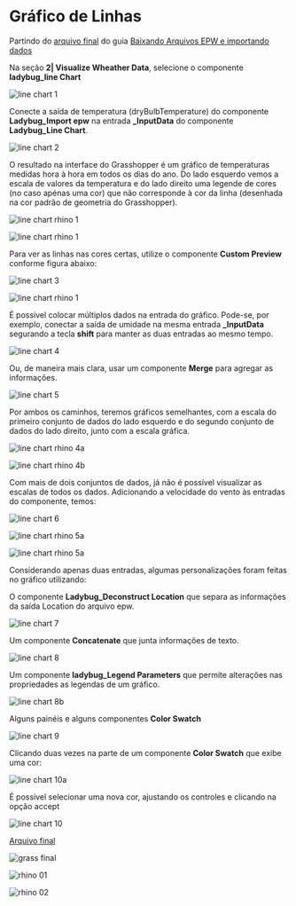 # Gráfico de Linhas

Partindo do [arquivo final](../epw_arq/ladybug_epw.gh) do guia [Baixando Arquivos EPW e importando dados](../epw_arq/ladybug_epw.md)

Na seção **2\| Visualize Wheather Data**, selecione o componente **ladybug_line Chart**

![line chart 1](./line_chart_01.jpg)

Conecte a saída de temperatura (dryBulbTemperature) do componente **Ladybug_Import epw** na entrada **_InputData** do componente **Ladybug_Line Chart**.

![line chart 2](./line_chart_02.jpg)

O resultado na interface do Grasshopper é um gráfico de temperaturas medidas hora à hora em todos os dias do ano. Do lado esquerdo vemos a escala de valores da temperatura e do lado direito uma legende de cores (no caso apénas uma cor) que não corresponde à cor da linha (desenhada na cor padrão de geometria do Grasshopper). 

![line chart rhino 1](./line_chart_rhino_01.jpg)

![line chart rhino 1](./line_chart_rhino_02.jpg)

Para ver as linhas nas cores certas, utilize o componente **Custom Preview** conforme figura abaixo:

![line chart 3](./line_chart_03.jpg)

![line chart rhino 1](./line_chart_rhino_03.jpg)

É possível colocar múltiplos dados na entrada do gráfico. Pode-se, por exemplo, conectar a saída de umidade na mesma entrada **_InputData** segurando a tecla **shift** para manter as duas entradas ao mesmo tempo.

![line chart 4](./line_chart_04.jpg)

Ou, de maneira mais clara, usar um componente **Merge** para agregar as informações.

![line chart 5](./line_chart_05.jpg)

Por ambos os caminhos, teremos gráficos semelhantes, com a escala do primeiro conjunto de dados do lado esquerdo e do segundo conjunto de dados do lado direito, junto com a escala gráfica.

![line chart rhino 4a](./line_chart_rhino_04a.jpg)

![line chart rhino 4b](./line_chart_rhino_04b.jpg)

Com mais de dois conjuntos de dados, já não é possível visualizar as escalas de todos os dados. Adicionando a velocidade do vento às entradas do componente, temos:

![line chart 6](./line_chart_06.jpg)

![line chart rhino 5a](./line_chart_rhino_05a.jpg)

![line chart rhino 5a](./line_chart_rhino_05b.jpg)

Considerando apenas duas entradas, algumas personalizações foram feitas no gráfico utilizando:

O componente **Ladybug_Deconstruct Location** que separa as informações da saída Location do arquivo epw.

![line chart 7](./line_chart_07.jpg)

Um componente **Concatenate** que junta informações de texto.

![line chart 8](./line_chart_08.jpg)


Um componente **ladybug_Legend Parameters** que permite alterações nas propriedades as legendas de um gráfico.

![line chart 8b](./line_chart_08b.jpg)

Alguns painéis e alguns componentes **Color Swatch**

![line chart 9](./line_chart_09.jpg)

Clicando duas vezes na parte de um componente **Color Swatch** que exibe uma cor:

![line chart 10a](./line_chart_10a.jpg)

É possível selecionar uma nova cor, ajustando os controles e clicando na opção accept

![line chart 10](./line_chart_10.jpg)

[Arquivo final](./gra_temp_um_line.gh)

![grass final](./line_chart_temp_umi_exemplo.png)

![rhino 01](./line_chart_rhino_exemplo_01.jpg)

![rhino 02](./line_chart_rhino_exemplo_02.jpg)